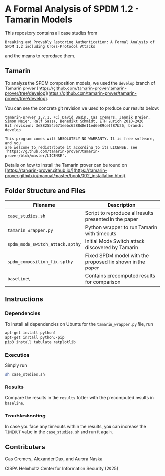 # A Formal Analysis of SPDM 1.2 - Tamarin Models

This repository contains all case studies from

```
Breaking and Provably Restoring Authentication: A Formal Analysis of SPDM 1.2 including Cross-Protocol Attacks
```
and the means to reproduce them.

## Tamarin

To analyze the SPDM composition models, we used the `develop` branch of
Tamarin prover [https://github.com/tamarin-prover/tamarin-prover/tree/develop](https://github.com/tamarin-prover/tamarin-prover/tree/develop).

You can see the concrete git revision we used to produce our results below:

```
tamarin-prover 1.7.1, (C) David Basin, Cas Cremers, Jannik Dreier, Simon Meier, Ralf Sasse, Benedikt Schmidt, ETH Zurich 2010-2020
Git revision: 3e882554d671eebc6288d0e11ed6e89ce0f87b26, branch: develop

This program comes with ABSOLUTELY NO WARRANTY. It is free software, and you
are welcome to redistribute it according to its LICENSE, see
'https://github.com/tamarin-prover/tamarin-prover/blob/master/LICENSE'.
```

Details on how to install the Tamarin prover can be found on [https://tamarin-prover.github.io/](https://tamarin-prover.github.io/manual/master/book/002_installation.html).

## Folder Structure and Files

| Filename                        | Description                                               |
| ------------------------------- | --------------------------------------------------------- |
| `case_studies.sh`               | Script to reproduce all results presented in the paper    |
| `tamarin_wrapper.py`            | Python wrapper to run Tamarin with timeouts               |
| `spdm_mode_switch_attack.spthy` | Initial Mode Switch attack discovered by Tamarin          |
| `spdm_composition_fix.spthy`    | Fixed SPDM model with the proposed fix shown in the paper |
| `baseline\`                     | Contains precomputed results for comparison               |

## Instructions

### Dependencies

To install all dependencies on Ubuntu for the `tamarin_wrapper.py` file, run

```bash
apt-get install python3
apt-get install python3-pip
pip3 install tabulate matplotlib
```

### Execution

Simply run

```bash
sh case_studies.sh
```

### Results

Compare the results in the `results` folder with the precomputed results in `baseline`.

### Troubleshooting

In case you face any timeouts within the results, you can increase the `TIMEOUT` value in the `case_studies.sh` and run it again.

## Contributers

Cas Cremers, Alexander Dax, and Aurora Naska

CISPA Helmholtz Center for Information Security (2025)
